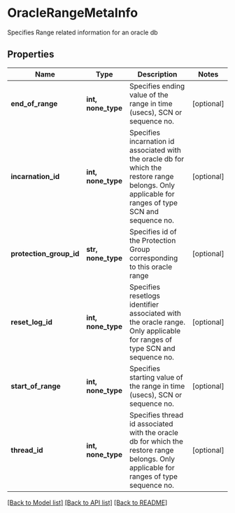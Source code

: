 # OracleRangeMetaInfo

Specifies Range related information for an oracle db

## Properties
Name | Type | Description | Notes
------------ | ------------- | ------------- | -------------
**end_of_range** | **int, none_type** | Specifies ending value of the range in time (usecs), SCN or sequence no. | [optional] 
**incarnation_id** | **int, none_type** | Specifies incarnation id associated with the oracle db for which the restore range belongs. Only applicable for ranges of type SCN and sequence no. | [optional] 
**protection_group_id** | **str, none_type** | Specifies id of the Protection Group corresponding to this oracle range | [optional] 
**reset_log_id** | **int, none_type** | Specifies resetlogs identifier associated with the oracle range. Only applicable for ranges of type SCN and sequence no. | [optional] 
**start_of_range** | **int, none_type** | Specifies starting value of the range in time (usecs), SCN or sequence no. | [optional] 
**thread_id** | **int, none_type** | Specifies thread id associated with the oracle db for which the restore range belongs. Only applicable for ranges of type sequence no. | [optional] 

[[Back to Model list]](../README.md#documentation-for-models) [[Back to API list]](../README.md#documentation-for-api-endpoints) [[Back to README]](../README.md)


